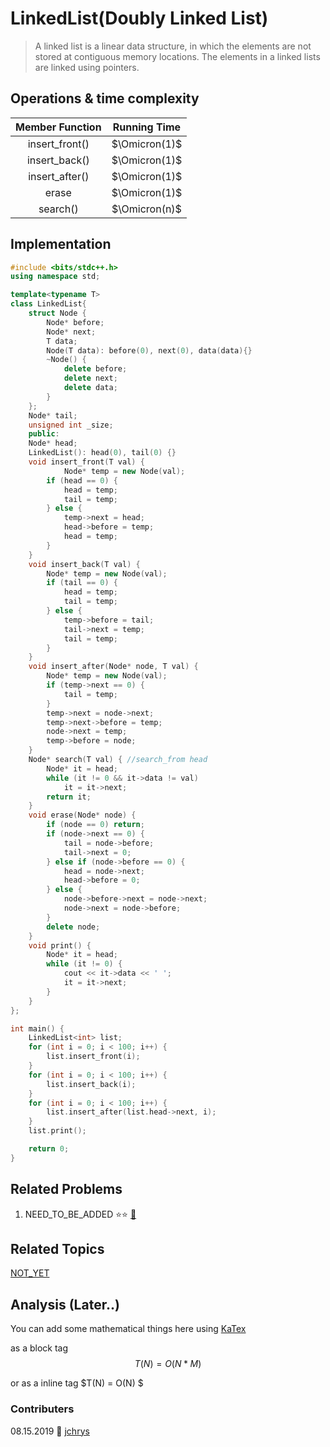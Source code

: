 # LinkedList(Doubly Linked List)
> A linked list is a linear data structure, in which the elements are not stored at contiguous memory locations. The elements in a linked lists are linked using pointers.

## Operations & time complexity
|  Member Function |  Running Time |
|:----------------:|:-------------:|
| insert_front()   | $\Omicron(1)$ |
| insert_back()    | $\Omicron(1)$ |
| insert_after()   | $\Omicron(1)$ |
|      erase       | $\Omicron(1)$ |
|    search()      | $\Omicron(n)$ |

## Implementation

```cpp
#include <bits/stdc++.h>
using namespace std;

template<typename T>
class LinkedList{
    struct Node {
        Node* before;
        Node* next;
        T data;
        Node(T data): before(0), next(0), data(data){} 
        ~Node() {
            delete before;
            delete next;
            delete data;
        } 
    };
    Node* tail;
    unsigned int _size;
    public:
    Node* head;
    LinkedList(): head(0), tail(0) {}
    void insert_front(T val) {
            Node* temp = new Node(val);
        if (head == 0) {
            head = temp;
            tail = temp;
        } else {
            temp->next = head;
            head->before = temp;
            head = temp;
        }
    }
    void insert_back(T val) {
        Node* temp = new Node(val);
        if (tail == 0) {
            head = temp;
            tail = temp;
        } else {
            temp->before = tail;
            tail->next = temp;
            tail = temp;
        }
    }
    void insert_after(Node* node, T val) {
        Node* temp = new Node(val);
        if (temp->next == 0) {
            tail = temp;
        }
        temp->next = node->next;
        temp->next->before = temp;
        node->next = temp;
        temp->before = node;
    }
    Node* search(T val) { //search_from head
        Node* it = head;
        while (it != 0 && it->data != val)
            it = it->next;
        return it;
    }
    void erase(Node* node) {
        if (node == 0) return;
        if (node->next == 0) {
            tail = node->before;
            tail->next = 0;
        } else if (node->before == 0) {
            head = node->next;
            head->before = 0;
        } else {
            node->before->next = node->next;
            node->next = node->before;
        }
        delete node;
    }
    void print() {
        Node* it = head;
        while (it != 0) {
            cout << it->data << ' ';
            it = it->next;
        }
    }
};

int main() {
    LinkedList<int> list;
    for (int i = 0; i < 100; i++) {
        list.insert_front(i);
    }
    for (int i = 0; i < 100; i++) {
        list.insert_back(i);
    }
    for (int i = 0; i < 100; i++) {
        list.insert_after(list.head->next, i);
    }
    list.print();

    return 0;
}

```





## Related Problems
1. NEED_TO_BE_ADDED :star::star: [:link:](https://codeforces.com/problemset/problem/1187/B)


## Related Topics
[NOT_YET](/DataStructures/Linear/Stack/)

## Analysis (Later..)
You can add some mathematical things here using [KaTex](https://katex.org/docs/supported.html)

as a block tag
$$
    T(N) = O(N*M)
$$

or as a inline tag $T(N) = O(N) $

### Contributers
08.15.2019 :tada: [jchrys](https://github.com/jchrys)  
